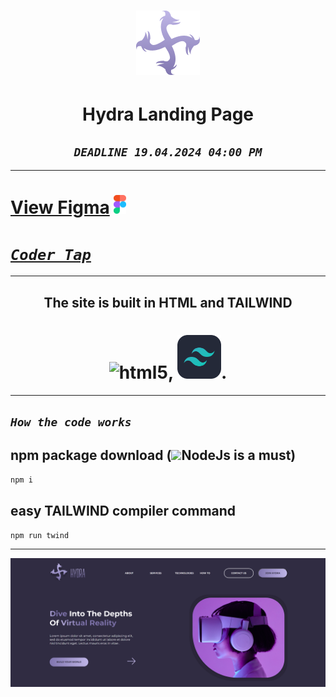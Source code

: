 <h1 align="center"><img src="./img/navbar/Vector.png"></h1>

<h1 align="center">Hydra Landing Page</h1>

___<h2 align="center">`DEADLINE 19.04.2024 04:00 PM`</h2>___

---

# <a href="https://www.figma.com/file/Txt05DMVTsp9SeUSWhIOTZ/Hydra-Landing-Page-(Community)?type=design&node-id=1-2&mode=design&t=DCdE88fiH8xk59Y8-0">View Figma</a> <img src="./img/favicon/favicon.svg" width="20">

# <a href="https://github.com/ha7darov">___`Coder Tap`___</a>

---

<h2 align="center">The site is built in HTML and TAILWIND</h2>
<h1 align="center"><img src="https://raw.githubusercontent.com/ha7darov/ha7darov/main/FremWork%20%26%20Library/Technology/html-5-bland.webp" width="70" alt="html5" title="HTML 5">, <img src="https://raw.githubusercontent.com/tandpfun/skill-icons/main/icons/TailwindCSS-Dark.svg" width="70" alt="tailwind" title="TAILWIND">.</h1>

---

## ___`How the code works`___

## npm package download (<img src="https://cdn-icons-png.flaticon.com/512/5968/5968322.png" width="20">NodeJs is a must)
```bash
npm i
```

## easy TAILWIND compiler command
```bash
npm run twind
```

---

<img src="./img/readme/readmeW.png">